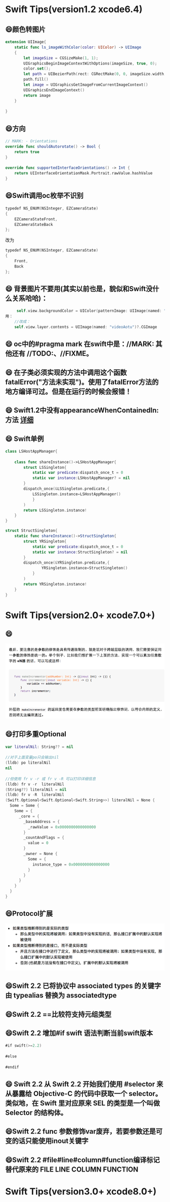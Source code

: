 # Swift Tips(version1.2 xcode6.4)

## :smile:颜色转图片
```swift
extension UIImage{  
    static func ls_imageWithColor(color: UIColor) -> UIImage  
    {  
        let imageSize = CGSizeMake(1, 1);  
        UIGraphicsBeginImageContextWithOptions(imageSize, true, 0);  
        color.set();  
        let path = UIBezierPath(rect: CGRectMake(0, 0, imageSize.width, imageSize.height))  
        path.fill()  
        let image = UIGraphicsGetImageFromCurrentImageContext()  
        UIGraphicsEndImageContext()  
        return image  
    }  
      
} 
```

## :smile:方向
```swift
// MARK: - Orientations  
override func shouldAutorotate() -> Bool {  
    return true  
}  
  
override func supportedInterfaceOrientations() -> Int {  
    return UIInterfaceOrientationMask.Portrait.rawValue.hashValue  
}  
```

## :smile:Swift调用oc枚举不识别
```swift
typedef NS_ENUM(NSInteger, EZCameraState)  
{  
    EZCameraStateFront,  
    EZCameraStateBack  
};
```
改为
```swift
typedef NS_ENUM(NSInteger, EZCameraState)  
{  
    Front,  
    Back  
};
```

## :smile: 背景图片不要用(其实以前也是，貌似和Swift没什么关系哈哈)：
```swift
     self.view.backgroundColor = UIColor(patternImage: UIImage(named: "videoAotu")!)//patternImage耗内存
用：
    //改成：
    self.view.layer.contents = UIImage(named: "videoAotu")?.CGImage
```

## :smile: oc中的#pragma mark  在swift中是：//MARK:    其他还有 //TODO:、//FIXME。

## :smile:  在子类必须实现的方法中调用这个函数fatalError("方法未实现")。使用了fatalError方法的地方编译可过。但是在运行的时候会报错！

## :smile: Swift1.2中没有appearanceWhenContainedIn:方法 [详细](https://github.com/easyui/blog/blob/master/Swift/2015-07-13-Swift-appearanceWhenContainedIn%5BVersion1.2,Xcode6.4%5D.md)

## :smile: Swift单例
```swift
class LSHostAppManager{  
      
    class func shareInstance()->LSHostAppManager{  
        struct LSSingleton{  
            static var predicate:dispatch_once_t = 0  
            static var instance:LSHostAppManager? = nil  
        }  
        dispatch_once(&LSSingleton.predicate,{  
            LSSingleton.instance=LSHostAppManager()  
            }  
        )  
        return LSSingleton.instance!  
    }  
}  
```

```swift
struct StructSingleton{  
    static func shareInstance()->StructSingleton{  
        struct YRSingleton{  
            static var predicate:dispatch_once_t = 0  
            static var instance:StructSingleton? = nil  
        }  
        dispatch_once(&YRSingleton.predicate,{  
                YRSingleton.instance=StructSingleton()  
            }  
        )  
        return YRSingleton.instance!  
    }  
}   
```

# Swift Tips(version2.0+ xcode7.0+) 
## :smile:
![参数传递限制](参数传递限制.png)

## :smile:打印多重Optional
```swift
var literalNil: String?? = nil

//对于上面变量po只会输出nil
(lldb) po literalNil 
nil

//但使用 fr v -r 或 fr v -R 可以打印详细信息
(lldb) fr v -r  literalNil
(String??) literalNil = nil
(lldb) fr v -R  literalNil
(Swift.Optional<Swift.Optional<Swift.String>>) literalNil = None {
  Some = Some {
    Some = {
      _core = {
        _baseAddress = {
          _rawValue = 0x0000000000000000
        }
        _countAndFlags = {
          value = 0
        }
        _owner = None {
          Some = {
            instance_type = 0x0000000000000000
          }
        }
      }
    }
  }
}
```
## :smile:Protocol扩展
![Protocol扩展](Protocol扩展.png)

## :smile:Swift 2.2 已将协议中 associated types 的关键字由 typealias 替换为 associatedtype
 
## :smile:Swift 2.2 ==比较符支持元组类型
 
## :smile:Swift 2.2 增加#if swift 语法判断当前swift版本
```swift
#if swift(>=2.2)  
  
#else  
  
#endif 
```
 
## :smile: Swift 2.2 从 Swift 2.2 开始我们使用 #selector 来从暴露给 Objective-C 的代码中获取一个 selector。类似地，在 Swift 里对应原来 SEL 的类型是一个叫做 Selector 的结构体。
 
## :smile:Swift 2.2 func 参数修饰var废弃，若要参数还是可变的话只能使用inout关键字
 
## :smile:Swift 2.2 #file#line#column#function编译标记替代原来的 __FILE__  __LINE__ __COLUMN__ __FUNCTION__

# Swift Tips(version3.0+ xcode8.0+) 

